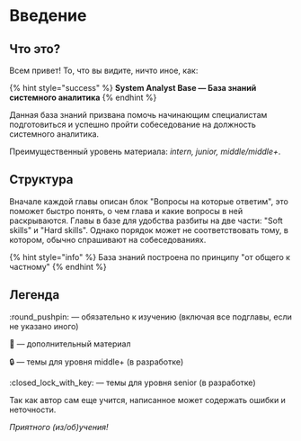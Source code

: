 # Введение

## Что это?

Всем привет! То, что вы видите, ничто иное, как:

{% hint style="success" %}
**System Analyst Base — База знаний системного аналитика**
{% endhint %}

Данная база знаний призвана помочь начинающим специалистам подготовиться и успешно пройти собеседование на должность системного аналитика.&#x20;

Преимущественный уровень материала: _intern, junior, middle/middle+_.

## Структура

Вначале каждой главы описан блок "Вопросы на которые ответим", это поможет быстро понять, о чем глава и какие вопросы в ней раскрываются. Главы в базе для удобства разбиты на две части: "Soft skills" и "Hard skills". Однако порядок может не соответствовать тому, в котором, обычно спрашивают на собеседованиях.&#x20;

{% hint style="info" %}
База знаний построена по принципу "от общего к частному"
{% endhint %}

## Легенда

:round\_pushpin: — обязательно к изучению (включая все подглавы, если не указано иного)

:paperclip: — дополнительный материал&#x20;

:lock: — темы для уровня middle+ (в разработке)

:closed\_lock\_with\_key: — темы для уровня senior (в разработке)





Так как автор сам еще учится, написанное может содержать ошибки и неточности.

_Приятного (из/об)учения!_

